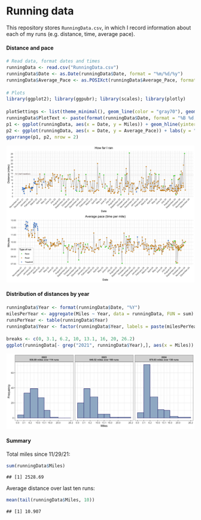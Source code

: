 Running data
================

This repository stores `RunningData.csv`, in which I record information
about each of my runs (e.g. distance, time, average pace).

#### Distance and pace

``` r
# Read data, format dates and times
runningData <- read.csv("RunningData.csv")
runningData$Date <- as.Date(runningData$Date, format = "%m/%d/%y")
runningData$Average_Pace <- as.POSIXct(runningData$Average_Pace, format = "%M:%S")

# Plots 
library(ggplot2); library(ggpubr); library(scales); library(plotly)

plotSettings <- list(theme_minimal(), geom_line(color = "gray70"), geom_point(aes(color = Treadmill_Road)), scale_color_manual(values = c(alpha("green3", 0.8), alpha("orange3", 0.8), alpha("dodgerblue3", 0.8))), theme(plot.title = element_text(hjust=0.5)), theme(legend.position = "none"), scale_x_date(date_breaks = "1 month", date_labels="%B-%y"), theme(axis.text.x=element_text(angle=45, vjust=1, hjust=1)))
runningData$PlotText <- paste(format(runningData$Date, format = "%B %d, %Y"), paste(runningData$Miles, "miles"), paste(format(runningData$Average_Pace, "%M:%S"), "pace"), sep = "\n")
p1 <- ggplot(runningData, aes(x = Date, y = Miles)) + geom_hline(yintercept = 13.1, linetype = "dotted", color = "mistyrose4") + geom_text(label = "13.1 (half marathon)", x = as.Date("2021-11-30"), y = 13.8, color = "mistyrose4", size = 2.5) + labs(y = "Distance (miles)", title = "How far I ran") + plotSettings + scale_y_continuous(breaks = seq(0, 30, 2))
p2 <- ggplot(runningData, aes(x = Date, y = Average_Pace)) + labs(y = "Minutes", title = "Average pace (time per mile)") + scale_y_datetime(breaks = date_breaks("1 mins"), date_labels = "%M:%S") + labs(color = "Type of run") + plotSettings +  theme(legend.position = c(0.05, 0.2), legend.background = element_rect(size = 0.1, linetype = "solid", color = "black"), legend.margin = margin(2, 3, 2, 3), legend.title = element_text(size = 9, face = "bold"), legend.text = element_text(size = 8)) + guides(color = guide_legend(override.aes = list(size = 1)))
ggarrange(p1, p2, nrow = 2)
```

![](Plots/README-Running-Plots-1.png)<!-- -->

#### Distribution of distances by year

``` r
runningData$Year <- format(runningData$Date, "%Y")
milesPerYear <- aggregate(Miles ~ Year, data = runningData, FUN = sum)
runsPerYear <- table(runningData$Year)
runningData$Year <- factor(runningData$Year, labels = paste(milesPerYear$Year, "\n", round(milesPerYear$Miles, 2), " miles over ", runsPerYear, " runs", sep = ""))

breaks <- c(0, 3.1, 6.2, 10, 13.1, 16, 20, 26.2)
ggplot(runningData[- grep("2021", runningData$Year),], aes(x = Miles)) + geom_histogram(color = "midnightblue", fill = "slategray3", breaks = breaks) + facet_grid(. ~ Year) + ylab("Frequency") + scale_x_continuous(breaks = breaks) + theme_bw() + theme(strip.text.x = element_text(face = "bold"))
```

![](Plots/README-Running-Plots-2-1.png)<!-- -->

#### Summary

Total miles since 11/29/21:

``` r
sum(runningData$Miles)
```

    ## [1] 2528.69

Average distance over last ten runs:

``` r
mean(tail(runningData$Miles, 10))
```

    ## [1] 10.907

